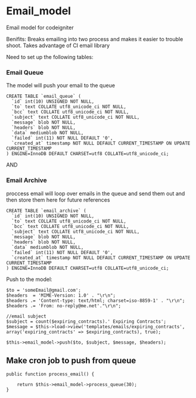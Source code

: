 # Email_model
Email model for codeigniter

Benifits: 
Breaks emailing into two process and makes it easier to trouble shoot.
Takes advantage of CI email library

Need to set up the following tables:

### Email Queue

The model will push your email to the queue
```
CREATE TABLE `email_queue` (
  `id` int(10) UNSIGNED NOT NULL,
  `to` text COLLATE utf8_unicode_ci NOT NULL,
  `bcc` text COLLATE utf8_unicode_ci NOT NULL,
  `subject` text COLLATE utf8_unicode_ci NOT NULL,
  `message` blob NOT NULL,
  `headers` blob NOT NULL,
  `data` mediumblob NOT NULL,
  `failed` int(11) NOT NULL DEFAULT '0',
  `created_at` timestamp NOT NULL DEFAULT CURRENT_TIMESTAMP ON UPDATE CURRENT_TIMESTAMP
) ENGINE=InnoDB DEFAULT CHARSET=utf8 COLLATE=utf8_unicode_ci;
```
AND 

### Email Archive
proccess email will loop over emails in the queue and send them out and then store them here for future references
```
CREATE TABLE `email_archive` (
  `id` int(10) UNSIGNED NOT NULL,
  `to` text COLLATE utf8_unicode_ci NOT NULL,
  `bcc` text COLLATE utf8_unicode_ci NOT NULL,
  `subject` text COLLATE utf8_unicode_ci NOT NULL,
  `message` blob NOT NULL,
  `headers` blob NOT NULL,
  `data` mediumblob NOT NULL,
  `failed` int(11) NOT NULL DEFAULT '0',
  `created_at` timestamp NOT NULL DEFAULT CURRENT_TIMESTAMP ON UPDATE CURRENT_TIMESTAMP
) ENGINE=InnoDB DEFAULT CHARSET=utf8 COLLATE=utf8_unicode_ci;
```

Push to the model:

```
$to = 'someEmail@gmail.com';
$headers  = 'MIME-Version: 1.0' . "\r\n";
$headers .= 'Content-type: text/html; charset=iso-8859-1' . "\r\n";
$headers .= 'From: no-reply@me.net'."\r\n";

//email subject
$subject = count($expiring_contracts).' Expiring Contracts';
$message = $this->load->view('templates/emails/expiring_contracts', array('expiring_contracts' => $expiring_contracts), true);

$this->email_model->push($to, $subject, $message, $headers);
```

## Make cron job to push from queue

```
public function process_email() {

    return $this->email_model->process_queue(30);
}

```


